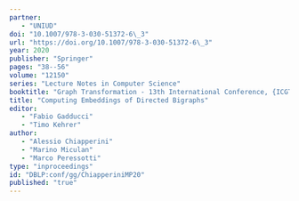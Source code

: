 ```yaml
---
partner: 
   - "UNIUD"
doi: "10.1007/978-3-030-51372-6\_3"
url: "https://doi.org/10.1007/978-3-030-51372-6\_3"
year: 2020
publisher: "Springer"
pages: "38--56"
volume: "12150"
series: "Lecture Notes in Computer Science"
booktitle: "Graph Transformation - 13th International Conference, {ICGT} 2020, Held as Part of {STAF} 2020, Bergen, Norway, June 25-26, 2020, Proceedings"
title: "Computing Embeddings of Directed Bigraphs"
editor: 
   - "Fabio Gadducci"
   - "Timo Kehrer"
author: 
   - "Alessio Chiapperini"
   - "Marino Miculan"
   - "Marco Peressotti"
type: "inproceedings"
id: "DBLP:conf/gg/ChiapperiniMP20"
published: "true"
---
```

